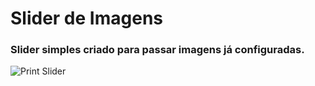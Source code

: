 # Slider de Imagens
### Slider simples criado para passar imagens já configuradas.
![Print Slider](https://github.com/ViniciusPess/Projeto5-Slider/assets/113379730/e8565be9-f8aa-44a5-b356-a3c9ff6ce6ca)
